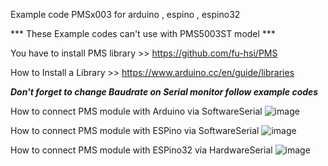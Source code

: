 
Example code PMSx003 for arduino , espino , espino32

*** These Example codes can't use with PMS5003ST model ***

You have to install PMS library >> https://github.com/fu-hsi/PMS

How to Install a Library >> https://www.arduino.cc/en/guide/libraries

***Don't forget to change Baudrate on Serial monitor follow example codes***

How to connect PMS module with Arduino via SoftwareSerial
![image](https://user-images.githubusercontent.com/8803501/74515357-ff6c2480-4f40-11ea-8fa9-f88dfe9bcbc8.png)


How to connect PMS module with ESPino via SoftwareSerial
![image](https://user-images.githubusercontent.com/8803501/74515426-1f034d00-4f41-11ea-8679-b245ad96600a.png)

How to connect PMS module with ESPino32 via HardwareSerial
![image](https://user-images.githubusercontent.com/8803501/74515527-51ad4580-4f41-11ea-8885-f0becf5a9fe7.png)
